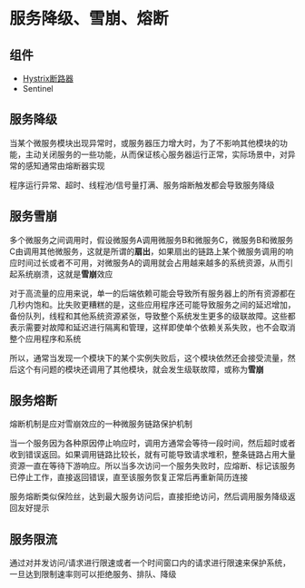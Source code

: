 # 服务降级、雪崩、熔断

## 组件

* [Hystrix断路器](https://github.com/AsakiAmane/SpringCloud-Note/blob/main/Notes/Service-Submission/Hystrix.md)
* Sentinel

## 服务降级

当某个微服务模块出现异常时，或服务器压力增大时，为了不影响其他模块的功能，主动关闭服务的一些功能，从而保证核心服务器运行正常，实际场景中，对异常的感知通常由熔断器实现

程序运行异常、超时、线程池/信号量打满、服务熔断触发都会导致服务降级

## 服务雪崩

多个微服务之间调用时，假设微服务A调用微服务B和微服务C，微服务B和微服务C由调用其他微服务，这就是所谓的**扇出**，如果扇出的链路上某个微服务调用的响应时间过长或者不可用，对微服务A的调用就会占用越来越多的系统资源，从而引起系统崩溃，这就是**雪崩**效应

对于高流量的应用来说，单一的后端依赖可能会导致所有服务器上的所有资源都在几秒内饱和。比失败更糟糕的是，这些应用程序还可能导致服务之间的延迟增加，备份队列，线程和其他系统资源紧张，导致整个系统发生更多的级联故障。这些都表示需要对故障和延迟进行隔离和管理，这样即使单个依赖关系失败，也不会取消整个应用程序和系统

所以，通常当发现一个模块下的某个实例失败后，这个模块依然还会接受流量，然后这个有问题的模块还调用了其他模块，就会发生级联故障，或称为**雪崩**

## 服务熔断

熔断机制是应对雪崩效应的一种微服务链路保护机制

当一个服务因为各种原因停止响应时，调用方通常会等待一段时间，然后超时或者收到错误返回。如果调用链路比较长，就有可能导致请求堆积，整条链路占用大量资源一直在等待下游响应。所以当多次访问一个服务失败时，应熔断、标记该服务已停止工作，直接返回错误，直至该服务恢复正常后再重新简历连接

服务熔断类似保险丝，达到最大服务访问后，直接拒绝访问，然后调用服务降级返回友好提示

## 服务限流

通过对并发访问/请求进行限速或者一个时间窗口内的请求进行限速来保护系统，一旦达到限制速率则可以拒绝服务、排队、降级
